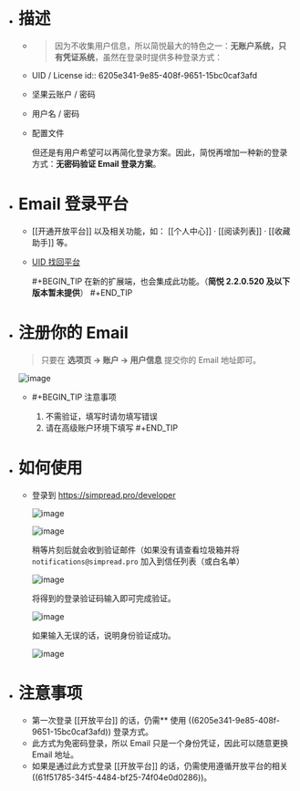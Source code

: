 - # 描述
	- > 因为不收集用户信息，所以简悦最大的特色之一：**无账户系统，只有凭证系统**，虽然在登录时提供多种登录方式：
	- UID / License
	  id:: 6205e341-9e85-408f-9651-15bc0caf3afd
	- 坚果云账户 / 密码
	- 用户名 / 密码
	- 配置文件
	  
	  但还是有用户希望可以再简化登录方案。因此，简悦再增加一种新的登录方式：**无密码验证 Email 登录方案**。
- # Email 登录平台
	- [[开通开放平台]] 以及相关功能，如： [[个人中心]] · [[阅读列表]] · [[收藏助手]] 等。
	- [UID 找回平台](https://simpread.pro/reset)
	  
	  #+BEGIN_TIP
	  在新的扩展端，也会集成此功能。（**简悦 2.2.0.520 及以下版本暂未提供**）
	  #+END_TIP
- # 注册你的 Email
  
  > 只要在 **选项页 → 账户 → 用户信息** 提交你的 Email 地址即可。
  
  ![image](https://user-images.githubusercontent.com/81074/139421907-44a58098-3b87-4872-ab2c-03ad9d271890.png)
	- #+BEGIN_TIP
	  注意事项
	  
	  1. 不需验证，填写时请勿填写错误
	  2. 请在高级账户环境下填写
	  #+END_TIP
- # 如何使用
	- 登录到 https://simpread.pro/developer
	  
	  ![image](https://user-images.githubusercontent.com/81074/139519417-f3140d27-b6b0-485f-89f9-1a1d25538b17.png)
	  
	  ![image](https://user-images.githubusercontent.com/81074/139519433-354ea85a-7be2-4998-a06b-c4b70f1d1acd.png)
	  
	  稍等片刻后就会收到验证邮件（如果没有请查看垃圾箱并将 `notifications@simpread.pro` 加入到信任列表（或白名单）
	  
	  ![image](https://user-images.githubusercontent.com/81074/139519457-0980442e-cd4c-448c-85ad-f6a3fae7e8cd.png)
	  
	  将得到的登录验证码输入即可完成验证。
	  
	  ![image](https://user-images.githubusercontent.com/81074/139519494-865854fd-b3a3-4ded-b78c-75b35eb8cc3f.png)
	  
	  如果输入无误的话，说明身份验证成功。
	  
	  ![image](https://user-images.githubusercontent.com/81074/139519567-4f35fa18-081d-4078-baf5-c2e6c06a67f2.png)
- # 注意事项
	- 第一次登录 [[开放平台]] 的话，仍需** 使用 ((6205e341-9e85-408f-9651-15bc0caf3afd)) 登录方式。
	- 此方式为免密码登录，所以 Email 只是一个身份凭证，因此可以随意更换 Email 地址。
	- 如果是通过此方式登录 [[开放平台]]  的话，仍需使用遵循开放平台的相关 ((61f51785-34f5-4484-bf25-74f04e0d0286))。